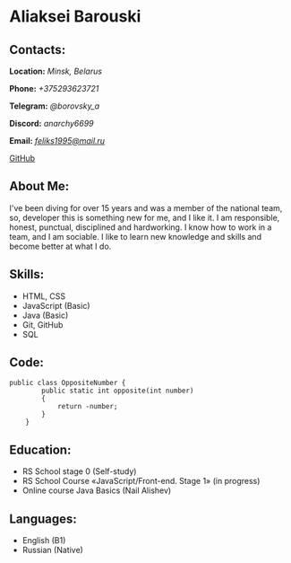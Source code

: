 # **Aliaksei Barouski** #
## Contacts: ## 
**Location:** *Minsk, Belarus*

**Phone:** *+375293623721*

**Telegram:** *@borovsky_a*

**Discord:** *anarchy6699*

**Email:** *feliks1995@mail.ru*

[GitHub](https://github.com/jumpmmi)

## About Me: ##
I've been diving for over 15 years and was a member of the national team, so, developer this is something new for me, and I like it. I am responsible, honest, punctual, disciplined and hardworking. I know how to work in a team, and I am sociable. I like to learn new knowledge and skills and become better at what I do.

## Skills: ##
* HTML, CSS
* JavaScript (Basic)
* Java (Basic)
* Git, GitHub
* SQL 

## Code: ##
```
public class OppositeNumber {
        public static int opposite(int number)
        {
            return -number;
        }
    }
```

## Education: ##
* RS School stage 0 (Self-study)
* RS School Course «JavaScript/Front-end. Stage 1» (in progress)
* Online course Java Basics (Nail Alishev)

## Languages: ##
* English (B1)
* Russian (Native)